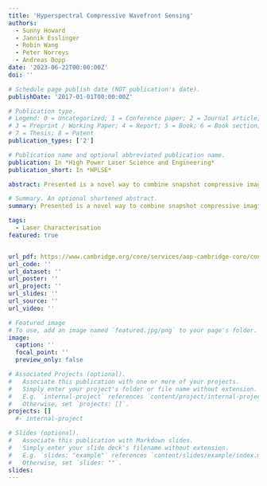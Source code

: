 ```yaml
---
title: 'Hyperspectral Compressive Wavefront Sensing'
authors:
  - Sunny Howard
  - Jannik Esslinger
  - Robin Wang
  - Peter Norreys
  - Andreas Dopp
date: '2023-06-22T00:00:00Z'
doi: ''

# Schedule page publish date (NOT publication's date).
publishDate: '2017-01-01T00:00:00Z'

# Publication type.
# Legend: 0 = Uncategorized; 1 = Conference paper; 2 = Journal article;
# 3 = Preprint / Working Paper; 4 = Report; 5 = Book; 6 = Book section;
# 7 = Thesis; 8 = Patent
publication_types: ['2']

# Publication name and optional abbreviated publication name.
publication: In *High Power Laser Science and Engineering*
publication_short: In *HPLSE*

abstract: Presented is a novel way to combine snapshot compressive imaging and lateral shearing interferometry in order to capture the spatio-spectral phase of an ultrashort laser pulse in a single shot. A deep unrolling algorithm is utilised for the snapshot compressive imaging reconstruction due to its parameter efficiency and superior speed relative to other methods, potentially allowing for online reconstruction. The algorithm’s regularisation term is represented using neural network with 3D convolutional layers, to exploit the spatio-spectral correlations that exist in laser wavefronts. Compressed sensing is not typically applied to modulated signals, but we demonstrate its success here. Furthermore, we train a neural network to predict the wavefronts from a lateral shearing interferogram in terms of Zernike polynomials, which again increases the speed of our technique without sacrificing fidelity. This method is supported with simulation-based results. While applied to the example of lateral shearing interferometry, the methods presented here are generally applicable to a wide range of signals, including Shack-Hartmann-type sensors. The results may be of interest beyond the context of laser wavefront characterization, including within quantitative phase imaging.

# Summary. An optional shortened abstract.
summary: Presented is a novel way to combine snapshot compressive imaging and lateral shearing interferometry in order to capture the spatio-spectral phase of an ultrashort laser pulse in a single shot. A deep unrolling algorithm is utilised for the snapshot compressive imaging reconstruction due to its parameter efficiency and superior speed relative to other methods, potentially allowing for online reconstruction. The algorithm’s regularisation term is represented using neural network with 3D convolutional layers, to exploit the spatio-spectral correlations that exist in laser wavefronts. Compressed sensing is not typically applied to modulated signals, but we demonstrate its success here. Furthermore, we train a neural network to predict the wavefronts from a lateral shearing interferogram in terms of Zernike polynomials, which again increases the speed of our technique without sacrificing fidelity. This method is supported with simulation-based results. While applied to the example of lateral shearing interferometry, the methods presented here are generally applicable to a wide range of signals, including Shack-Hartmann-type sensors. The results may be of interest beyond the context of laser wavefront characterization, including within quantitative phase imaging.

tags:
  - Laser Characterisation
featured: true


url_pdf: https://www.cambridge.org/core/services/aop-cambridge-core/content/view/216AC43C1ECCC6C94F725BD080B1571A/S2095471922000354a.pdf/hyperspectral-compressive-wavefront-sensing.pdf
url_code: ''
url_dataset: ''
url_poster: ''
url_project: ''
url_slides: ''
url_source: ''
url_video: ''

# Featured image
# To use, add an image named `featured.jpg/png` to your page's folder.
image:
  caption: ''
  focal_point: ''
  preview_only: false

# Associated Projects (optional).
#   Associate this publication with one or more of your projects.
#   Simply enter your project's folder or file name without extension.
#   E.g. `internal-project` references `content/project/internal-project/index.md`.
#   Otherwise, set `projects: []`.
projects: []
  #- internal-project

# Slides (optional).
#   Associate this publication with Markdown slides.
#   Simply enter your slide deck's filename without extension.
#   E.g. `slides: "example"` references `content/slides/example/index.md`.
#   Otherwise, set `slides: ""`.
slides:
---
```


<!-- {{% callout note %}}
Click the _Cite_ button above to demo the feature to enable visitors to import publication metadata into their reference management software.
{{% /callout %}} -->

<!-- Supplementary notes can be added here, including [code and math](https://wowchemy.com/docs/content/writing-markdown-latex/). -->
